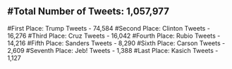 #Total Number of Tweets: 1,057,977 
---
#First Place: Trump Tweets - 74,584
#Second Place: Clinton Tweets - 16,276
#Third Place: Cruz Tweets - 16,042
#Fourth Place: Rubio Tweets - 14,216
#Fifth Place: Sanders Tweets - 8,290
#Sixth Place: Carson Tweets - 2,609
#Seventh Place: Jeb! Tweets - 1,388
#Last Place: Kasich Tweets - 1,127
